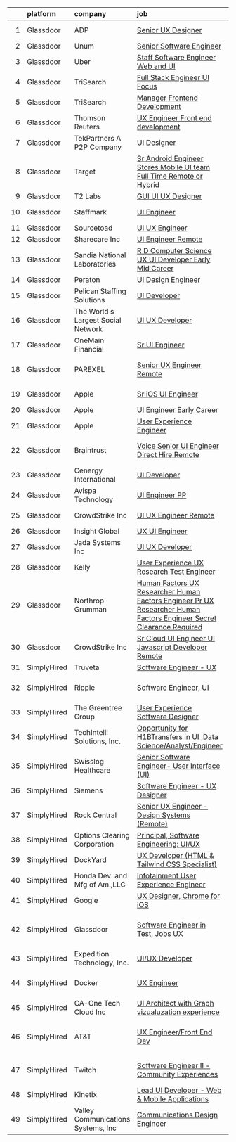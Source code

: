 

|    | platform    | company                            | job                                                                                                                                                                                                                                                                                                                                                                                                                                                                                                                                                                                                                                                                                                                                                                                                                                                                                                                                                                                                                                                                                                                                                                                                                                                                                                                                                                                                                                                                                                                                                                                                 | update_time   | location                       |
|---:|:------------|:-----------------------------------|:----------------------------------------------------------------------------------------------------------------------------------------------------------------------------------------------------------------------------------------------------------------------------------------------------------------------------------------------------------------------------------------------------------------------------------------------------------------------------------------------------------------------------------------------------------------------------------------------------------------------------------------------------------------------------------------------------------------------------------------------------------------------------------------------------------------------------------------------------------------------------------------------------------------------------------------------------------------------------------------------------------------------------------------------------------------------------------------------------------------------------------------------------------------------------------------------------------------------------------------------------------------------------------------------------------------------------------------------------------------------------------------------------------------------------------------------------------------------------------------------------------------------------------------------------------------------------------------------------|:--------------|:-------------------------------|
|  1 | Glassdoor   | ADP                                | [Senior UX Designer](https://www.glassdoor.com/partner/jobListing.htm?pos=123&ao=1110586&s=58&guid=000001815bd733189ae286ef6d683cbc&src=GD_JOB_AD&t=SR&vt=w&cs=1_cb6a6323&cb=1655103239333&jobListingId=1007917743783&cpc=E773D000C9BC26FA&jrtk=3-0-1g5dtecqbr05k801-1g5dtecqmhaq4800-2f3c4f70934b8f78--6NYlbfkN0AR2uNjmkBsLhUbDGGe1Qsc_-HvGcpoGDKt9Hy0U0DCLSdHC2U1oG7ut_PGe1Csn44lUy-ROPYXBMZAzdIeCj-zWC_f1d9hH8N3G3gg45SvCVN_SQvVqqrorsksBKVDd8txgNLY9DSFCt__NvWMejzdpLlNqmoYJRck2JUMoAeMM7OsfjDC95r_qPVQumSqwwQYMwAcfr15F3FKYo4qHilJ1YXraW_BXVTuQeobyJeLfPi2w83KEuXWtt1cXGdWL4g_M36EhslCp-Yj0VbxWT43OWfsWXZERvzljQawJD22EzUVmMqXapCw-8MBKme7XlUT_X964xyRZejkeCPAYTOx-9SIMbEDpwSTPKqn9uwV5expQv1HjMUi5dOGUVCZMj2d7JFhko6WS1E3MwQ0vxlsgJ6FTUabEfxE0VTKhrUb-sqkCdtdXrBglrXPc5tK_3_NWJrowODWx3TQtWxa4i5ZbisBJrNkjZRupqtSCZcnhWv5jq2kG0F1S1e_j31U3qHytKGIX-RUjRXT-VXsrIU5ROhZz-WLVhsS4rOqJLK2hRBbDaHo8gVII-DLQ7kfWjhJLkd9Xe9amRWg8erORLZuuTSoHDauT7WWGz6vjES0bSbLTfYx9acFYf_4WLNwKIgfslftSEImXTyuD5VQDli0Hf3c6zQJowS_eW__IicGvCkTHPRaKQp3E_YxlgE13hH_dy4CU5iIewDy-UNjKmhYmTHmtwsLzm0t2jrRT5tc3YSSrXW0Y5hNorECsBCnwMnvokf8l43m95pxGHU5-dplfns5PeYaw13LkQyh31X_jOgKKnHFLqcps3sl1pmME46P3_L-YtWTxXz2EncFa6DYzI4Mhye8vKxpcSJ6Qf2RbDO6cWdTLt-9QjAHGTu3te-6zMANZyjRloW6kUI8bZr57Ek7wo8mPoSzCuH-83dVa-kYTnrFoj3lGxoh5JmmwxpfW70gMz2-VtlPXp08JEepPyHr1m7Te4D9rCPJlXbtPiyEzGG4zIHwZjQgmUyIXpZbSKg1BACNHd2wV5wA1W5eTQ7iTwG623I5JStAH2UjbU0EKwJE3Xsu-eoe034Ruz_Jpz2QCiQk0PlmVJVcGScX)                                                                                                                            | 8d            | Parsippany, NJ                 |
|  2 | Glassdoor   | Unum                               | [Senior Software Engineer](https://www.glassdoor.com/partner/jobListing.htm?pos=106&ao=1110586&s=58&guid=000001815bd733189ae286ef6d683cbc&src=GD_JOB_AD&t=SR&vt=w&cs=1_3dce7588&cb=1655103239329&jobListingId=1007928183208&cpc=7C0AF3FAC6523A09&jrtk=3-0-1g5dtecqbr05k801-1g5dtecqmhaq4800-88a44fb05731bd16--6NYlbfkN0AV9isdB2iNFq7MNITge-w_AXqD4hA-KRfbVtwUipZE1ZWY5PljmcgHbqeUxv3vkM8uAzX2HuuKsqWBNb0LoSCDyt1Ez7zv-uut9UQfOS5oQLYpNAfKuC4uowuSj-0laJXs54bzpCQ8X8xsgipNwOBn2uV7JdVNkhEIX--aKAcAAJhaht20ZDpoWprbaj4QSRct-0720OnF26ep8XYhYL13I6o8RCOL_6aC16jdq7bQVqoF3TlLKAFblPOd4Ow17l-NxcHLxvThEf33okBQ_TpZXP_Aa-F05Q6MZMaQF8HR8TYv2pcnUmNUto8tyU2-yyz2gx4sx3-WdMfAcd6BvVBlDCTf1zEhU_RMZIoNNYffqie0RnS_85Uj91ifp-DuhrLUew-xg9REqC_J-8Gd2jLo9NBN8mI69jVP3Q-WAmrfOBLd8tN9_nzfEVLB1cm7hsqAYtQRAga71PlS-Sd5jeD16an2Bd2i2DYiZi_tyyUMhiJX1gfWS3entJ-vNM7W2bNfabF_cJzC3RjWBvR2_JTT5eS8GWSHklyoo9eNhsJW5L0diWknA9tAHZi6DAEZYOOdrjx6TjgwYA%3D%3D)                                                                                                                                                                                                                                                                                                                                                                                                                                                                                                                                                                                                                                                          | 3d            | United States                  |
|  3 | Glassdoor   | Uber                               | [Staff Software Engineer   Web and UI](https://www.glassdoor.com/partner/jobListing.htm?pos=125&ao=1110586&s=58&guid=000001815bd733189ae286ef6d683cbc&src=GD_JOB_AD&t=SR&vt=w&cs=1_721c1f4f&cb=1655103239333&jobListingId=1007930463578&cpc=1CBFC3E34E2A31FF&jrtk=3-0-1g5dtecqbr05k801-1g5dtecqmhaq4800-22c8aad2b887db20--6NYlbfkN0AVIi8UxprrPGU7QPohOxOOpynq0pcPnEidcD-eE3H2Sjj4_Pku15tMmP7NP-uADjoeetfiRotnvgEagstrt9Pj7W0GigLe6D5X5lSOybdLjFb2SlBX-7ssfszhDUFfeSp35rZUHqTKKaMniwIBNYUOzvev1ayGxI7Y6wgunvutov0iOg7L5TxvCi2vrF92h87vaPZ3kOUDHbfBlxYJN0o53SlI_Xmm5T8kfFG2KBPZqT68itxkktLh7VThbZ1iYQiOgLveWWIKR5puIlO8bNM4Pn3rqI4V5ikEnnV0AP-ctgTFKyOq8X5UmlVK6qOAUas_SDe4tM080B8v1YeR0OTj0b6f3oQ5YguyVyY8AwIlF5lZggPFQrd1RzZ8wjwGRdzn1sZ__9BjS8D4PWjDyUeyPRvA1AKNZtiZgcaqZV6pW7c39tMAK2p2LbDqcykTqAq2k-QkTEfL8NH47bqviOOVWSglCYeI6dxAV1y9j_HpFMponfgg_TueowY_vYmknTDyoSlj9XblOSf-s-mS4oEMI5HwU7SYVjr1_gAxZ9BWjLa-hzMj9cP8PkpLsuTNZtVCQ6j-1DAAyjBNLa1Hb6OBLE0XNnZJ0d4WaGXU72wMNr6hVn9mgkzBUbgA-NLgMRrTm03fHtk4uW46vQPNvLCvv0PXA-0kxw1rM7OUR_CkhZbTIdcB7DAzGJVVVDUKvrAbrUPnEY9YC8sEBHwnJU2QHTqAMkUhn_dTI9N1QSWsva1bLB7oktRm2_r8fX-NrMq-6zFa_3RjKZw7fJHfDZV93EHpX4-yhI9o-WYhZ7yzSKRoM_3jyRnlwc9GTaIa4Wx0M9M4dt23bCbAa9zoi9CmLFBrwX82AmPRrVXe-iPOUxsZu5JPd_43NAFo9wCcrOmytfD1aISwzV7PDoiPonvBNxOPdK5dP88ZXYBNB9o2A9aTEaa9WzEYEMAOXYw4zGM8z3-G2Ki35D7VGMXxccXcN9K95wyvxo7btQl_GICIi-UFdekLBEWB)                                                                                                                                                                                                          | 3d            | Seattle, WA                    |
|  4 | Glassdoor   | TriSearch                          | [Full Stack Engineer UI Focus](https://www.glassdoor.com/partner/jobListing.htm?pos=128&ao=1110586&s=58&guid=000001815bd733189ae286ef6d683cbc&src=GD_JOB_AD&t=SR&vt=w&ea=1&cs=1_759c435c&cb=1655103239334&jobListingId=1007920946132&cpc=9DC6E4D8324653EE&jrtk=3-0-1g5dtecqbr05k801-1g5dtecqmhaq4800-08ab6f65b9edd5e1--6NYlbfkN0DJ41dufiW9-_d3VmOZHcpuez4e0Bu4X9T9KlT8_BkKDTCpIQbqk84Vut8YIlTyJcO8Cmwm7bSDlcUohn_HUGxm78kTuw6Mgcf4GibuEiEbg-v6XGgkcZU3dsQm0N1Tn5_MZ-Zgg35P18-ZIOoDr16b1NweHI1J4e-qzJckstFdHns32_8iyphje82oNka7-M5JMdpoH-YPJ_HP3VENdcexCe-B-jm47bT4tZNjiyCaY6bgUIHOobUO3pMFSp_djbo6H_Vh2SUFqXcMgoZeUYU3CTuRXqjRgeJxiKVYYi1fFDuSAhnV6dZIJJ9TX7dpocQx8TgaLrN7CWnfv-KILUXDfySgrz4OA4H9Yo9lxQnVcBPlfQ01WwAGCIR1fOLVkQKW3SDE3zWL9fzIMjoX47oy5tm_HBiSIVH27JGUnAw4GZ2L455nhTY8H2Pz4IqQ5lUI5d4bWo0afPRqth5dZ5yVpLgn_fUBVSBxD6EhZdeKA2XG4xb7_RG49uHAFI0XOMXPzTSsbdVVS9sSYJdQj49H)                                                                                                                                                                                                                                                                                                                                                                                                                                                                                                                                                                                                                                                                                                             | 6d            | Denver, CO                     |
|  5 | Glassdoor   | TriSearch                          | [Manager  Frontend Development](https://www.glassdoor.com/partner/jobListing.htm?pos=126&ao=1110586&s=58&guid=000001815bd733189ae286ef6d683cbc&src=GD_JOB_AD&t=SR&vt=w&ea=1&cs=1_5238601d&cb=1655103239334&jobListingId=1007930108437&cpc=07D58528F3898F33&jrtk=3-0-1g5dtecqbr05k801-1g5dtecqmhaq4800-1fb43ddbd16200c7--6NYlbfkN0DJ41dufiW9-_d3VmOZHcpuez4e0Bu4X9T9KlT8_BkKDTCpIQbqk84Vut8YIlTyJcOdefnYfitVKRobzW5NG88V_4cwDMjyk2_WcuU5IBOqVoe13843CMmnekmYzuLZBMtO3Jw3C_1GVihO27h9iyhMm_rpHkx1_xgmOrZ3roYQynvHyf5SIxi4sYdE7adpc5CvYEEfGM4Bxld5_L5e-Bamp3lSfWgccP8UM7qwZFzh4MPIwW7t_8YJL6JV7SbFq1J0vx7lrQWde_JjsTKIRiLE1bJezzDDDs3gQpWFy2frGLF6UvouYE1FgTLcnBKAHVm6AcZNM7LI2JLsGUFMV8NiEB8X8O--g40kUXewQBl3hZyDSrGSFDR-hb0Yp9oW5zPgkzLlFbXobnbaBVTzYRgzd5SQHIp_5XF4wfny67CIaCHZXb4VjdcooCF6ePrDOfIhJExldGysY4gO5CfpvC5peicH4SHVG3NE990V4KmmzbAwG4nQ3v3ZYHtukPSmp863qcKcRMiY3-4E5DT9Pl-z)                                                                                                                                                                                                                                                                                                                                                                                                                                                                                                                                                                                                                                                                                                            | 3d            | Boston, MA                     |
|  6 | Glassdoor   | Thomson Reuters                    | [UX Engineer  Front end development](https://www.glassdoor.com/partner/jobListing.htm?pos=104&ao=1110586&s=58&guid=000001815bd733189ae286ef6d683cbc&src=GD_JOB_AD&t=SR&vt=w&cs=1_68c89819&cb=1655103239329&jobListingId=1007932442328&cpc=14D5209370AEC984&jrtk=3-0-1g5dtecqbr05k801-1g5dtecqmhaq4800-96e835cbdf2f0097--6NYlbfkN0CjNG0qDFC9vBxfUJnRpXh8fasJ_-3AjV6caG0C4DoAxAHUoOIq08mxEzFn-hfPuay63-ytmH9YcLaxO7hnF_9gBrzbZi_AvyNllB8DvzEPoVd7FYgDaVIlE2SLwxKTH2P7q7G4dkoQLY3HrwcJ_pTpRsLDP-bkMt4Ych7O0fsGUOrcSIh-asPBs1QYOqcXWImut3wztN7DQ_oHTm8bpce4hub42hD2PXBXRRSSdUojG-Bbv95A7h3-gjvq5AxWbIJydl57LR-Gvt8zuLz4JyN-D82Au9ujvEQvefp1n2UJwyrIEh_r8HUszBHY5-eDw54x93hijg87jK__TRXSpGd_AAqja0Iw45b6kWDO28JVGqXtgl_i_9XU4-gzjaMsdE9Wxh6wuhO9UecDgZl86p0k092L9KW73TCMTbiydMvCSSj2KhdI2Vwe9EH3hovAswFn-A8EiLRbUODEgmHXT_mbty9t8dQfIY3EnNqSJ_wo4QCjSv-IO1YUtiNsxpIp17Y8VBnD1aaec2-TjLVHnwO6g0BCy8Wrytys4kSqZEm5uL0FOQcaKv3X8FaUHtlTs4tD1suURuFZLwtyswS9cNS9YL1hmzUayqkw00DfKwdRg6MWcK70oiDsrOstmNi_P_ixijrKrTQ-E3nvtN_SMpbSXAF5fryqTH9fZ-i3cMyEFDKCmf2cyoIH0Myx4eToNRsPMpcw5N5BMA-V2XgDMs-l74z58XE0PiLHiHoBvPaR6Tghel7kYNbLJogBYL0oEdqeUIOGsBVnClzaKoi3NFLd6iMLyshjkQWzY28ZRqgT2TvDKr0Jzw14Ta9PWWcsVzDtvuJtO7LxBvDKC0-9V2giBXGo9vnrzCjJ64K_lnf12PIsTEgKLxPdYHW-QumIjyDem2ro1ei1h4mUMmxcYtYyGZpjNmSW0cuvI4cbfiasOeiIxxgY-feeOP5u7ojk91ioS_HBGazzORXa2Ft6NDnRrdw8h2rV8A00rH14h-CN7pqM7xUgwluNHaaW2XlGw_pkl2p4ngpv164dpNOv6qm0K8uxoo0NHIO3tNDrgHcETVzOCrLVnagQIk_o3wDicy9BMJI-sb3kEGvHvjKwyV_AXZZqEnQof7OdVn0aYpLEAw%3D%3D)                                                                                | 2d            | Eagan, MN                      |
|  7 | Glassdoor   | TekPartners  A P2P Company         | [UI Designer](https://www.glassdoor.com/partner/jobListing.htm?pos=119&ao=1110586&s=58&guid=000001815bd733189ae286ef6d683cbc&src=GD_JOB_AD&t=SR&vt=w&cs=1_329a8400&cb=1655103239333&jobListingId=1007917387350&cpc=A0637F14311B9419&jrtk=3-0-1g5dtecqbr05k801-1g5dtecqmhaq4800-2b9cf852e130f52c--6NYlbfkN0CHpOIvs3qZo8sagDiUAvu-_P6y0GixwKP-GGMf9GPFgZwW1N9K8rceHdSLs2uRMTS4tThcBVoRsdxY1sTxlr53BbLjVqDr5W2Pv9vSV3JAJB2L8ledoyZSCy5YDX4V103_yhR70tdRqXv3cTf2WYfkGXQVZQuceWJ2oSfEcHDdfZVewmjiUUPDuA5dXDzsEGFwkWN1GP1xehu3vZt2L7OcA1aLsPjTrmZJAmyv7VGH0QIXual4rcWEnfs-DDqy2V3_j8y-REn3Lw9GqBlAsF6MOK59Js9vdDlex82tyRATJDZsVwAaDyLChsAaoD_PqURsxiSQdfNFho8YHzQckm3DiRTmIh0Qbf9nBpbIsQ8rT04jV6Il_lAZy0i8Vtsdb6qNUorizclvmXkYzwSlvVF8Jgm8JU5v2Oz9JUO3brh2Q9cmDWiVd2wcy2ydf6_K5w3BIPuwWsXk1BkaixzHo25AmXlNs4ytzA2hfPp-C3DA6kVsk_kmUlqZV-izx99IwIk3s6muTZuQtq-ona7vdyjrt3njsZOqQoMzf-ltB1pOzj21wpwMvm9ILnVF3IOBuI_tP7_pV2mO_PA1DNYeeqEPBTjbBMkq1qHh8rzdkcHGydyJKOFfVZ4tXvsuL8BFaiauv8fEnvKwRK0hDYt-1j3e4HeXh1YAhrLt21S91YE-YFV--X5oR1UxC93auMj4NvIRNPv0UJIc-KdUMliSA-cVP2k_54Ttr5qs-_Fr2b3z3wrhpYW6LsjC1kyuauRwqcVO4YOcXDi-WW9LUoxaMYQtWpiPtjyvrBopZrd-oiyWeT8XM-eHJ1V6Ppx8ymoTrvyx6fJc9TXd2TXSzX6_jOeU9X1Drs1A-BsHxT1_8R51rT5JyDWTuq46)                                                                                                                                                                                                                                                                                                                                                                   | 9d            | Medley, FL                     |
|  8 | Glassdoor   | Target                             | [Sr  Android Engineer   Stores Mobile UI team  Full Time Remote or Hybrid ](https://www.glassdoor.com/partner/jobListing.htm?pos=120&ao=1110586&s=58&guid=000001815bd733189ae286ef6d683cbc&src=GD_JOB_AD&t=SR&vt=w&cs=1_8d1cad53&cb=1655103239333&jobListingId=1007934657457&cpc=FF950A86FEA5DF54&jrtk=3-0-1g5dtecqbr05k801-1g5dtecqmhaq4800-57dc345cd128c11f--6NYlbfkN0AgONBeCfCTVljpwzR96jFX3mtyFC--n153CYnqiKkqIX_9jcboxCHu9xR05732QjlEUOMr0kbgFMDPRE8Q8EuYE2vCLDE1XG5fFZl7u7gOQg0yDuJsDDGwe8TtwCdxOkudVO-izagQuLF-THoH8Crr1XXCswbN3rjn6qvNGtj6I_NrG5fFUMNsATbYCi13njnWyyQG0QoxsXO-Qjn1hfCLudQz-wASVneiHAczzhdpXZ8qO5Q5FSeu7C16FeVUXlxlCvl8v82mzKXEUOKYVpYmxZZjMtGdbaH0lsnwZuMcO7y2Q-hWncc6QH2OxIiNuNRvWejMUIpKBDgOrRlOTlnsIGaaA2FIwSPI1djW4i1zWM6YM9jNnbNV26e8NFx2a_Wv696bPwAVwrh9d6ZxKk8bDa8Ix7bb-x_enzwdb1uwTz88k5EqPzzmgniHgmc7TWw%3D)                                                                                                                                                                                                                                                                                                                                                                                                                                                                                                                                                                                                                                                                                                                                                       | 24h           | Brooklyn Park, MN              |
|  9 | Glassdoor   | T2 Labs                            | [GUI UI UX Designer](https://www.glassdoor.com/partner/jobListing.htm?pos=113&ao=1110586&s=58&guid=000001815bd733189ae286ef6d683cbc&src=GD_JOB_AD&t=SR&vt=w&ea=1&cs=1_c64f2e04&cb=1655103239332&jobListingId=1007927015310&cpc=44CD5376B8534B8F&jrtk=3-0-1g5dtecqbr05k801-1g5dtecqmhaq4800-88fdad46afa941a8--6NYlbfkN0D2W1O6DpjgqM5t-Ytd4rWfN7zm7KgZNT6v4xi380-TNoafG_tUEkKvJdXorb6VoYSE6sjVX1kUCkmsNuH6WCf5kO5Gs5uD9UVjt-nV7YkXjbodDSuQRyGQsosBRGhih3WcdfQltN15nJROO-E6KuzdoSIxQvmOdLaL6hSdVz9Aa1WRUbnTPubpWb-OPiRXltxhlRnphUNgLKBuz7TZp_3TCmTdpmJm9iyMwrArO3BzjD8E8F1O3yL3nEsy7LQ9sEjkvUsjhnBgu7P8Z1huv3OdLWvjrt3N7FENcVhi_UDIMvstE3Z7sv-sPWB-rw9OFxMlDnZ28VfHUjw0cRnj-CoyIYTJg-jcJbc0Iqm7W7fbAKIS-1UGjTIr9BLshuC37C-Ob-3XKkgjAzC9NZ2GsRHSfVJ3_sXc9kEl69XEW6WGN7g3_yvhfVqYI8uHnqDI4eZoONz8wZqngQ_VlVF_stUt)                                                                                                                                                                                                                                                                                                                                                                                                                                                                                                                                                                                                                                                                                                                                                                                       | 4d            | Remote                         |
| 10 | Glassdoor   | Staffmark                          | [UI Engineer](https://www.glassdoor.com/partner/jobListing.htm?pos=130&ao=1110586&s=58&guid=000001815bd733189ae286ef6d683cbc&src=GD_JOB_AD&t=SR&vt=w&ea=1&cs=1_7f7e7c91&cb=1655103239334&jobListingId=1007935036471&cpc=1160948BCBA38B5B&jrtk=3-0-1g5dtecqbr05k801-1g5dtecqmhaq4800-c425c78d8af44647--6NYlbfkN0CQRQ3eiV4YWjrRS1ho7HVQ9JO8v6Fb3eU0yDOJbdOiEsQgKlUGbMPEUjQsOzzrunzLFbJTv1IoDgVyNk7-FGxGRxPDPNj3-tO128oV1_CGAAxtybttdexHpCAYedqNouO6bCzUpCI5vA47qdG4qqD8AR8zUww5h1MCIRTik52HK7-PpXJhiS2ljpoB2ZxXthY97H_b-bfDbTymOjS1cJwzb7l2hcfqXPOXuC0W2nvr4-kH9ZgUEi6cHltDB4ErAdYDiigGD5_zUa05F8UFEpsn0K8ANIgbpf3Tc_T9FRz3S7KXYHDFr2pJe6z4AnXIRZbf0ZGB5gl2WHNDzE31pnDITx068cQyxftRXgEwACVWhXfJx4xyHYyu7uk_t4IqybinmL0gLF1N4whDLOyNvExlWzI0IMN3SDi_AL6QdrrFxH310F8xNleh6v-m_NTvSDg8ZKWMYywkYkBlGuhZrt3eJUuL27FyHgbNfKwluKnGNgBueqdI9FtNtJTRHl0b4U8joQ8-QXxd7d3exSVmkkEaiQ5NosAQU75iTN7PN32qVQ6CKXHW0oc7W__6sJc27sU%3D)                                                                                                                                                                                                                                                                                                                                                                                                                                                                                                                                                                                                                                                                                | 24h           | Mountain View, CA              |
| 11 | Glassdoor   | Sourcetoad                         | [UI UX Engineer](https://www.glassdoor.com/partner/jobListing.htm?pos=110&ao=1110586&s=58&guid=000001815bd733189ae286ef6d683cbc&src=GD_JOB_AD&t=SR&vt=w&ea=1&cs=1_17a3b8ff&cb=1655103239330&jobListingId=1007931490458&cpc=1CBFC3E34E2A31FF&jrtk=3-0-1g5dtecqbr05k801-1g5dtecqmhaq4800-1382e9cc6c66fe97--6NYlbfkN0CjhlpcIGk8MRrqVEZC62LDhbw9yf8nYsDbPLbnAzWIoGUkWb2Iql-h8BKoz0X82CVgFTD_oTOhf_hktZkSrBFSS9dmdXlGvZCptK6w5iGXUmIVFHw5CjkwkWapYgtStBSJb4eDUJjovcgr3oDj57vfnhPSGgKSfacETeNMstfn1FvImLZoVKQz6FBFaf7Y0I-qHnADruxMow5LaBAwq904lF_k8Tb3NdzFF_EE1g8AobzLS-wCzeAW_3G1CEe8g1RiE5Ossu_1nQg5rgxW3fNi7FQNi89eDPUv2ywWU5dD-5hibt_N7J6Y1MEF8vQDCytROSvyio9yXDmFfhz8nMEWU93ADfoFgfCPCuQlZKqf8I8zndfG_f0Z6RvrOFkzqq1984FLEPRkMiPKTrxdJP7WfK2mjM7SNah_K4_wVr7yDjHcU45QM3snf77isSteNpraoy3VcmHSqAMlm6cMBnIPUIU294293Ag644EDnv-yQGVqEfx43DNNW1ShEJSR4o-SaTAhq2smzw%3D%3D)                                                                                                                                                                                                                                                                                                                                                                                                                                                                                                                                                                                                                                                                                                                               | 2d            | Tampa, FL                      |
| 12 | Glassdoor   | Sharecare Inc                      | [UI Engineer   Remote](https://www.glassdoor.com/partner/jobListing.htm?pos=109&ao=1110586&s=58&guid=000001815bd733189ae286ef6d683cbc&src=GD_JOB_AD&t=SR&vt=w&ea=1&cs=1_021ee5eb&cb=1655103239330&jobListingId=1007918930576&cpc=C891152315FA1AD8&jrtk=3-0-1g5dtecqbr05k801-1g5dtecqmhaq4800-c98b157ce42aa0a8--6NYlbfkN0CD1hBfWsBw5DM-YDGAaMep4uvZgqlruHo5sjceRFS_Kd4jXnpZREDJtd83C4OGlwS-CuIDJJLb-mhYX6y7QEEKeZAtWeGq0lJfAW6oqSwracDrRNQwh5eQpYZfIxm_SB3kvRAln0R9q1qb2WwH1GP3PDMNI3EHt7xAjMr1Secl8tuw6J6jvSC4W6OLLSX9-RqjKYRZFQsvdwsSdmQ6NJjQmelshq6A3c2bq5sYFwqOlviDVbnMZn3XhisIXKPZvhENu3QBYTJH54SXvFBCXQsMhzSXHLae7tnHi2Xh8tVghOBZVGyAVazHa8NaQ2aC3AOa_7ffE2tlOLB5Ou5FxEtYzS8d1uJQpCvPBpgRQQH_DLUuO7Al2uIyPgGuCi0YBsea9iBmKTvF8YYPGXDRDmBSnyl6sfhNaINtW7NI2q-o84QA4kV-7Is9BUTWL595dtNqT_RjjgDFXxxzQt8tnpKoDtKPB4FroR06l-v9sVBGNjea_rPsCTGcTRUZkOsjG_A-hJ9jdtRqWlatCe-ZvlLr9d-HSgOcQEzWMKq3oRixgHKYb6r7A0pkJi4QqqhuMPhUrwQa9Pm8TxGPKULVgCy6c32zQHjKm8NmcgwJhOmw-2osbJyLHq96-tSGyKqJ1NeT7kFTj5ciVQ%3D%3D)                                                                                                                                                                                                                                                                                                                                                                                                                                                                                                                                                                                         | 7d            | Atlanta, GA                    |
| 13 | Glassdoor   | Sandia National Laboratories       | [R D Computer Science   UX UI Developer  Early Mid Career ](https://www.glassdoor.com/partner/jobListing.htm?pos=101&ao=1110586&s=58&guid=000001815bd733189ae286ef6d683cbc&src=GD_JOB_AD&t=SR&vt=w&cs=1_6b1fda59&cb=1655103239328&jobListingId=1007911268524&cpc=9E2D42C2BE7EF0C8&jrtk=3-0-1g5dtecqbr05k801-1g5dtecqmhaq4800-2536bb670d953c78--6NYlbfkN0BdI5vrJcl4iNCACeycF7SOUtI3c7RKoL2EvjheEbCbdUv081JA-dhNqjZ4jdBftl73t2dDyuec84FMjeUD6P8G98esIl-3b9vBf2e_230qYVTRFV5E97TCHyBG9a4SQd0tVGz8yJDy2YWjK0Nj0ZQ7Bb_E-nfYCqpra0nuiANOx-UyNzOBab2nE3mRBi9Ojga0QJ0GQYUfWdyv6PbB9mlcewIac3-RyVwsKJXfGDDtPrAFLWN6Z-GLBoAPyz0t_lLpDb6bydpElqUsn2jdtBMZiFOLluEXJukpMEA7oVHRtLxOH2RTA_CDo-uiRfL8pFaRFurdON4y3XaP7VohBJ53sbYJYYwWauc6s9k837Um_e0PADGENFNsCJAv4-RgD0i84L7SLDkP3CM3psRZ-NIGQzLCqyay4iXTyzuCAsFPdK3Z7qGG4rwhuYCSLWUkc9zXfugPyRMpVASYguoVKwQkDVgWnQRvjgtv7i0LdMkVTuk8VWvN8yPcj3UGINnHkwzGCCsumfo20wN_iMD6Js-Z_G-rwLO-WyIsBMr478IKBkIF3FGNY0fjCqsYM-mAGU5buCa2ED-jibQHiokM-8KFLzBQcvT2O-pjBe87BmibfTOBfa6iRy_BeY1OmE2pcIG0WVcZHf8_IFPc5-lzA_oy-V4VapLDBxbSDf7MSj99TE83p-Fuefnh)                                                                                                                                                                                                                                                                                                                                                                                                                                                                                                                     | 11d           | Albuquerque, NM                |
| 14 | Glassdoor   | Peraton                            | [UI Design Engineer](https://www.glassdoor.com/partner/jobListing.htm?pos=115&ao=1110586&s=58&guid=000001815bd733189ae286ef6d683cbc&src=GD_JOB_AD&t=SR&vt=w&cs=1_6c330e0f&cb=1655103239331&jobListingId=1007908040616&cpc=48B9F4758953335C&jrtk=3-0-1g5dtecqbr05k801-1g5dtecqmhaq4800-58ef5cf6f669573b--6NYlbfkN0Cx7R8OmodZU4Ze4hnUhR0Myw3_voyDLMHXumN7ynSuTrXceT3foN28OOGtcbbQ_74VxahBkURUwvgY0T_lQpTHmbZdizHVjKpUxQ5PlxHa4G5W4py6IGwGXdeUIhYylfc0l_WqmsBf0ytiEd9rWpIkcqibTjicyOKG0by4Qwrgu4Jmg_wWVCD2nAThzrpMLi_yetLA1Hl5BiVKSvYki_E2r8fc_hoArgc_c8G0WHnB3-J5bJ3l5O8iEqaxW5RTXEslacR2m5fkB-oudbk_dg2ivAfToaLcEYb8pBotSD50sUxB9kcuOaAGSnbUUq8-nX6nTBggw3f16SkhitRBN4HZA00Zf6n_WYXl6aPZnHV1GxiMV3wD3YBXXesSHdQRkwHh0B7lQTgTVbyNhzTA3pZUgkjgaxvi1-J_3U7305kXWscBbMJZkYIKKmahQkurcr2W9EKNaHXRr4lp_w6SOEzZeAYI1vHngamrMba9KrPfkZOKJw2gwVbDj52WNkxaI9-VRAeV0GsULvCvhEUZZX4m77LNZfvySVaF_5cXbBPlcAALFxLTWyo0GK8uIdBhxH2U2j4ZPLoJ8o7xK4N4ktgOj7noy8J25RIZ7O0sfSiShzk5DuQlEbGypFZ3f2pmK5T5t3LmJaYALHogVp71qBBXHzFYg3ZHyssyJp8LBX3Kyd9-WTRuhl1o38tZE9t8JyW0-QxuVjAosfZEdu0pbGILhjE_sypFeaYd5hvXLibmbEbhvrYagAUO5VYZ8wUu7I5uULBzoWCdp8MU3_W6VnldBzCzQVwvBTYMmfpGkjBI5b1PqnqWTRDnnI3CsGR800GgFMFsmeP0KaULF7l-b7SSmg5vT4B4R2qOnh2w863dPtqS7tLMU0yHucIHsIceldlB0Z4msB53tdDYwKCQRlhVFXo0pfJy_jqhQYVakwHO7Xrue3TmtrcjQeRXRhRIvfDl1Pw-g6_5x-snCthgMswiiGMsa7MUILD1F6ZH6jRRNBKqU7DCqN1YNBZTqEgfxzAXQav72onRF_Sovc3G6k9A-K9y4ja2QI_U7f567BfKsC604bTgKK9O5XWIE_oUxRWyEXeqwuyPT0lrbNhy25ZF)                                                                                                                            | 12d           | Chantilly, VA                  |
| 15 | Glassdoor   | Pelican Staffing Solutions         | [UI Developer](https://www.glassdoor.com/partner/jobListing.htm?pos=117&ao=1110586&s=58&guid=000001815bd733189ae286ef6d683cbc&src=GD_JOB_AD&t=SR&vt=w&ea=1&cs=1_1653c331&cb=1655103239332&jobListingId=1007929657629&cpc=E521981D00147CE2&jrtk=3-0-1g5dtecqbr05k801-1g5dtecqmhaq4800-ff58629627286eb4--6NYlbfkN0D_lQPBjuOdDVOfK2jfxjEwsUDkHVjLMB8leImtkwndJFM1FRPbaarCabwiSCIlEHsXJFVE6RC3cBkbPlKTznPrm39qOcSDhmnTG_icZ6XNm8dMawk4n1AwU6jR6yqlpbWEkYGij484ph9AS9h0j22jcWZ17NlKd27AYFBGjafbUpCpXK777aSBaPRZZBc9x8qCbef8CUyfWvP7i20NsdqDTxu4IAqS5R7gW4bcTFDuuR6gl85b1htsl2uQHUtMxSDshV8p8bcj--_OKPQA2ndDH4JudY-rR35vm74fSrv75_OwgJ7OIe6Vt0S5PPuPrJSpm6Zsdkkln3qdJFYU_yTZhlI2vVoSekbOaGD_7FfjdDwZcOollKdlkAK_gvotMH-rbLsC4OyPLb3Y69a1F9LxqRMuPITl0vUR3TQclUImwGdLcXeBUFDB0ELkUcWyEJm_Ad2ZJg8KfI4M6YAGlnY8EC29lVtF6g8KA5Zp_UT6BYAtr029ZGr0NbawOaAkdeVCwAGuYKwJLaeG0Z8eAogK-A4O3JgRhO4%3D)                                                                                                                                                                                                                                                                                                                                                                                                                                                                                                                                                                                                                                                                                                               | 3d            | Georgia                        |
| 16 | Glassdoor   | The World s Largest Social Network | [UI UX Developer](https://www.glassdoor.com/partner/jobListing.htm?pos=129&ao=1110586&s=58&guid=000001815bd733189ae286ef6d683cbc&src=GD_JOB_AD&t=SR&vt=w&ea=1&cs=1_8521c6ac&cb=1655103239334&jobListingId=1007930560408&cpc=7F6F94E2229B3AB5&jrtk=3-0-1g5dtecqbr05k801-1g5dtecqmhaq4800-19cca6f9269c6acc--6NYlbfkN0DSgjPPcnEdvoK3uuxfISLALE6pB1FR7YSHOr_tSg5_QGIhoz_2VqUepdcKLBLI_zTro0VExH3Vbce7WGtOe3wjFcJ1rG605uRkWCEqd1VAxHKupjRLkl0K-6qGuJvzXm-I1knwoyQSEX1JRmckZ4RpWuNWCGI8l8Y56g__4l2XX991JyQZANlPZhRlFjeEd6TYtgGyUxHEq9Hft_d8csyE1mA0-G2wwHdTPUgcfh2tQADpafUMf5fLb_dsY4zLypn9UM54n7eiUkGPJg4z9TnXrHOpZlZaABtmWgrMR0NaFQzhUrixctMBYtrZiF9rfFnbv2qDICha0bt3sUUWziGRXz0HkaUyholkokY-MbuxK68o8tf2msKscW7xKBNdc4J1ynDZ5QaCK1vy6g-wchKDDxaTHd8yCkJ_XdpTb7G-hriQTQ2YvCWndv9lav2sa_SWJZJr29cLdpKFVNxHa3SO4TVcxPx-ytAkqyZoESCVlh75GqV46CEFxBMlFFppLgU4AC4J51yYPwQCEcKch8Qv6jHSCgguLo30yP2sgGJe3AYwW4yZpWyIXm8JBUQpuMHvHRhTu42XCRXEOcuuEYae)                                                                                                                                                                                                                                                                                                                                                                                                                                                                                                                                                                                                                                                          | 3d            | San Francisco, CA              |
| 17 | Glassdoor   | OneMain Financial                  | [Sr  UI Engineer](https://www.glassdoor.com/partner/jobListing.htm?pos=112&ao=1110586&s=58&guid=000001815bd733189ae286ef6d683cbc&src=GD_JOB_AD&t=SR&vt=w&cs=1_dd0052e4&cb=1655103239330&jobListingId=1007934652722&cpc=853DEF62E69EE75B&jrtk=3-0-1g5dtecqbr05k801-1g5dtecqmhaq4800-239a4ad87606259f--6NYlbfkN0Bjlu5n-gv5HO0Uw8oUWkLCzq7-4ueCq4bqHo-b0jTNgEo79qTxKEF1eiLEZ0uE3qfneuo-fLvPZB6hvIWGY4RLKF5Dyh6N8IFM1lxEFd90gYvz3KB2v9qCJx1Fm1Z7RELazsR6uiyk3t5AOOOgmOkC6JfACVF-fEigMkT4RHWxgnftbSb3Gu1ijx8yYz5TjL-zFADp9Sc20sZ8qUW3R1ZbIgbcy-ckgUFyqd3Ph1PY3HUAYVKhqyQuF8T0vq3C0udUW-b1-olzMWvzvdd1pg4MLDpHvh86El9WsRtR2-JAiK43HK0VSeAVF9M3oEz37Q6zXIfvpZn9DOeY-T79EZ950dhnVAlQzHD5mhkJyQRgUfZc-SdFi2s_TaaIWVHoJYZWfG4pQ4LbPjRhbKN0wWC67fHvwbXDQRRABQfc74Eb3fk4nB7V7Fe8hkkTd85dYr4%3D)                                                                                                                                                                                                                                                                                                                                                                                                                                                                                                                                                                                                                                                                                                                                                                                                                 | 24h           | Dallas, TX                     |
| 18 | Glassdoor   | PAREXEL                            | [Senior UX Engineer   Remote](https://www.glassdoor.com/partner/jobListing.htm?pos=105&ao=1110586&s=58&guid=000001815bd733189ae286ef6d683cbc&src=GD_JOB_AD&t=SR&vt=w&cs=1_a7ce30a1&cb=1655103239329&jobListingId=1007934391833&cpc=292036AD7E8A5303&jrtk=3-0-1g5dtecqbr05k801-1g5dtecqmhaq4800-31a740a5daf59d63--6NYlbfkN0Awiy0szp24tPN-CLKKoEcPPgeke7kxOMr2z-MVaD2GkpP576WiTWgsdVyZZB-hBKms3WxWB6LxOaLYbK-RCp2KweMD42_eCFB4jbeTqEJ4fpHWF56aOo8v28HWqCgYbbRO4HdZF-sEWdSa6UDCAOAtLXCfkQ2lccsLeRXTrIik7DgzUBcdbJ0x7ITOkO_hHQGOixPckHxE6tiOTvBSFdgAGsgQ4qnwi8_sI6h9A3NmjyUUQ_rUO0Tu7hmnrlqTjhEDHElz8TEHKiYKS51ydGxj9olgJQXal96zyqnU6-Rky6Ri2r0mh7vKks3JFlDT4mg_pxwDyPZlTbwrrBDdxPim5jgpGdK5vHOpj8gWwjKcPSgqYf4Y1w9PkocAQ0-HAB2HADlt_ajdyD4QUgCFyUrmqR9JXi0JQ-tdpfFJeOUTzn_mvJ1oc5S5)                                                                                                                                                                                                                                                                                                                                                                                                                                                                                                                                                                                                                                                                                                                                                                                                                   | 24h           | Northway Indian Village, AK    |
| 19 | Glassdoor   | Apple                              | [Sr  iOS UI Engineer](https://www.glassdoor.com/partner/jobListing.htm?pos=124&ao=1110586&s=58&guid=000001815bd733189ae286ef6d683cbc&src=GD_JOB_AD&t=SR&vt=w&cs=1_e4a83bba&cb=1655103239333&jobListingId=1007917012049&cpc=C4A69CCDBB3B9599&jrtk=3-0-1g5dtecqbr05k801-1g5dtecqmhaq4800-741462bf6d743b13--6NYlbfkN0BvKrLyj5gPmtZO9T8euul8TCxuuKNOtzRJOomxnwSEodTz2Bc-sPZlC5mDe-NOaJjo2lqg1vkfFwLJ_NT36-s3sLog3_QvtoaGqvyW63Y-XIpOp9GWucEqxe9lEWONieDAsIgPY7TJv7XiasjlpepSTyoNFCUHxWFNdSg_CgElk0VPr9InpBVmS2ieybIOze958J0do4qlC3dnzRaM7GFhXabMhlYAeh3C7zMIEmhq835J_ug2tjG5DpHR1ciFpsgPR2pICKKCCLwVOseR0AkCbpoPZavNwy97tFj8YzaBpvjF5cWnEyNFiI8FKtKUyEElBc6uIS1r6HoqzhBofmxEFaggrCJgQJC-FUNeQPECDEp8v-M1ZjK9UfQFeU1I8sJHwRA__MeHM066pLNNkJD5yAN3yUPorW-or0M1p_m-J3xvGV8e2Rf2vuyl4wcRaaSashbQ975Tbg0iWGWrUHNces-JOKwB4SUr22veBP6ykklb0oUivM_Bmjp0EqRskRxmyu_zRzKKP60d6FG4WTCv0Gg1gt0qPgLESAxRT_gCgrhQqCbJgzyNc9CryMd2Cn5oDOksOnRk5EU8X8LRMdCoBLFCXMYiwq-OACih5ssqpYXU0my908QyQhX-wUuXZz2Sm-A_sbQ6fLrwvvCJqC_sNbLIvoZyQOLjU6KSVbpvPdl-kQ_xBoQtLH3gLFPbs1UwFbXm8OBIsweld3CyrGRWklAOh2mhGLoY-2-Z0k9IDvIcDSJXHFADFwOa5D8iQVaI1rJcCnVhjruaAfKuJgVmT-bcdalBF_EEH3z_gUYbP4VR2GlSn-18NxGxWJlb6TBqqMg9oXTSesCC5TSjxboT5O-AQaSq-p5aTyy-6FKl1YRhRnomqY-sObStNdN9coOktVTFcAXmAmEDk7J7bs2q9pRTyCGjU5RLS4GfpVQEd4BKUFSSsoJrT-1Fv3KiGQw%3D)                                                                                                                                                                                                                                                                             | 9d            | San Diego, CA                  |
| 20 | Glassdoor   | Apple                              | [UI Engineer  Early Career ](https://www.glassdoor.com/partner/jobListing.htm?pos=107&ao=1110586&s=58&guid=000001815bd733189ae286ef6d683cbc&src=GD_JOB_AD&t=SR&vt=w&cs=1_ddcaf91b&cb=1655103239329&jobListingId=1007920183732&cpc=AC285F3A3ECA6BB0&jrtk=3-0-1g5dtecqbr05k801-1g5dtecqmhaq4800-f05fad4a5c8a0a6b--6NYlbfkN0BvKrLyj5gPmtZO9T8euul8TCxuuKNOtzRJOomxnwSEodTz2Bc-sPZlADHp0xxmf8VEua5gx5degP5IAWOqCS2GOZGXDVL7LW2CpD1-C6eJ77pVFZbsmCAiDkWa_KsABkg_oeyg1QkserPgsrGgtWZOl8a0GPi-tfPYBEl-35SCtE2aLR_bWjXafCro8DrfHxY5FF4JwTTyO_K2nqQ23lju6lKnqbDxERRbDNxZ5yAaFnQzF5ppVV3D5KsBDW8c2nYy0h7cvFjz7HFXncyzGkxYe4UuyCyxInxM9va9aSqWTl2-7Nf3QRlXuH3_1jKQgSHPsvIDb-k0DFhc0jmG7L0--UmTPlRCgPuvY9DqqxjbLLM2QctM29gDCyRFJjD7MiYFUlx5gHpF7AHpPhJb7kugOYKLSOZILQCt3b40LGaUQDzP8flP6qjOztnD3wGggxkm4oMmQZ8LS2SabkbgySV7pJkwpWMHwqzbMkOS3WZwjC6o3TEqSxxOSwAyU8NdI7I1CNDBGYgaMfC0EIz2GRaNawobcAguRLElClRw-20xLnmlNqc5rc_RSMTVSV13RFWVlCuGgQs8CrhmFaOFGK_1sMo7Idl8T1d4u_zAIzbgYYL5Qehb3lPpltC4KUabYc7m_zSBRPtP6516CTqp6Z9-5oBAkC3uej3ojm0Tb4qSc69C_tcziOOXg8LQRPerCMSpJR3sOl0xwd0kdRfdKuD2qXYEsYRkF55rQivutUlYJVb3n7uQNNaxa2971sU5hJt8K91il5gIPgpwg1Btj5Dg367L_suo1stziH2MPNpzQ1L7vjYzhsvK2t3lllIBT2rFgifihIlPBCswtQGPgMI6GH073MrKo-6EqOHNfqbH7EWI8wnC-KogjkwRllR1600HRdeM9iLnSgtVfK7cMo5gYqTUhrOYm4GIcbLecZFORqtCPakJ0zG9elIJqJfbvJRNheM5mmebdw%3D%3D)                                                                                                                                                                                                                                                        | 6d            | Austin, TX                     |
| 21 | Glassdoor   | Apple                              | [User Experience Engineer](https://www.glassdoor.com/partner/jobListing.htm?pos=122&ao=1110586&s=58&guid=000001815bd733189ae286ef6d683cbc&src=GD_JOB_AD&t=SR&vt=w&cs=1_33ce8003&cb=1655103239333&jobListingId=1007917016137&cpc=AC285F3A3ECA6BB0&jrtk=3-0-1g5dtecqbr05k801-1g5dtecqmhaq4800-1b24af9a176f9136--6NYlbfkN0BvKrLyj5gPmtZO9T8euul8TCxuuKNOtzRJOomxnwSEodTz2Bc-sPZlO_uSwsktAegDR1oWscXc68tozpYYj813iKvfN_Ciu-Szz3LtCjVFhgNEKyK4LZeAI1SYJ7rbZU6bMZKmvFZQKGe_u7iqZumUfs6UXsjScjohPoCZqb870SaNld-zJwfY2fJzzIx3MYgAmhqrd1KiM0iEWraS9HZMW9XPrH0pl6_SqpGAxmmh_xNpR5DKD9qc5fdKqTPjOEC-Bk6eTK6SlMuuhW9Dc0kb6Jrhnfu5AG9I-Y5jNMzpahnSPLfCFxq8kmouJzg1Y6k3qI9GNq0a4R5R2iYat818oCLJ5WaLzId1-RP64jv5VRBBmjSn1spNoCfsQx_ZxFLP99icu1AvctsedEKrs9ZNouF6pInkyDJvOE85ufMajsutIg8aIhGgR1qpz-oMc5E2ZTLePVqCsISMER6GkCAm2xBUedLp86QWnUKQMs5pTHJoyJOaTZ_2UILIqApsaj-2bxYDZcq3yLs87WAsCmsNAEX3woNZ3hFpfI47qUYC5r0xUpfbvHoHbKxkT36y3dg5SG9XFRPOLYE9sshDL9_a63G5VGWa3Tmftowoe7GammlsU0xGEL8GR76TakmJp0gCTGdbkRrvDM-1Rrtv43313q6YFSy5eayFNVffZ5n7WhWH26RsYfdJp2RySjmE9SJkVoezNWX8U018b6wudnjc0X9wYqMwc2ozuu1kNfxOnbBrcZLUt0Wv9qgcR8eIVYQEr_HV-sdzpkkDMtq_aNAPTlTl0Gm3w_aMO_iZRFigHqioOCOyGFwvyfB7T26INIkALwnFxpZXKV-Lddbp-2sjPMIyv2UWhMUy8TPXTz9FBeX_bDkDZbIN9Fknf9Gcq6bgJxRv8MSgBeSYcnj8h7t7bNJ0pGp5CMVndItahvTDx2m9rIFxP9hsQFet6umm9i0kEkOZ7GKUZA%3D%3D)                                                                                                                                                                                                                                                          | 9d            | Cupertino, CA                  |
| 22 | Glassdoor   | Braintrust                         | [Voice   Senior UI Engineer   Direct Hire  Remote ](https://www.glassdoor.com/partner/jobListing.htm?pos=121&ao=1110586&s=58&guid=000001815bd733189ae286ef6d683cbc&src=GD_JOB_AD&t=SR&vt=w&ea=1&cs=1_c6145845&cb=1655103239333&jobListingId=1007930630780&cpc=FB7E4A1762AE5BEC&jrtk=3-0-1g5dtecqbr05k801-1g5dtecqmhaq4800-de5a796fb6e87424--6NYlbfkN0AL3dVr72y2kzw2kaN2Ho5i09lACUMjYeOySpm2U6Kfan0Q5GkZVGCHxlsApy2F534Wf1C7c2ak8AxdgA_6xw7nIIgyVpADOksDSVkSLe1LCcz-obG3-cX_Yu1GuQE5jYTDkEQu0MExhCXus-6JdRxsp8Q6TRF1ympNU0fmk87VCVcuj-ng1k1H8YoxDc--zaruZa_TY5ZbVdVZYfM4qvzQsfQI5zkwf9BK6n7dLJbsLjpaOwx0ddgiagzmeUJwqWqktu6xkMZUG2lm_wsnvU7hZyh2bToN3dJx3WV3mZJwV4N_18XbHw4Tietp6FNyEY6rcTJ_dQspO1ri1GjH6691_Mr63MSt8kjEyD05_WEYxDPTlMyf7AQYXrPO1N5-Z-ylWuWW_ECGdmvYd-sUhRku64_XW-GaH6vPhecqcTudSspdr5Jzm9pi2OkKUs5r5z3A2frOACqwxHTcUG4UBX_wjExAcUHFy22TlsW4xkikzL-ptCsmSpJkKngrIURN8KRcy7tqA4RL8jLaWBYND7NrWjvTE4rC-oFzitawsY1L3QFfhMqeqcHlRlehGAefLVxQE-jZDnScNKb4V1Z314KGHo2_xmMxIsMVhJx66QIYMX-bWGga_DCgQgMTdfV_oBsphDBNFJgJsSceupoF4c2glHDjudvU99172rjUNmZBHbTh69B0Sc65WrBr1qJT6KAI8j6m3FQvgJ_z7xz3CEiKjYmvcK-AMvUUi-Vtt6A45sMm3x6RmW4zGNm8uAkV2CQRb3wOicqJc9KrkuTO3TWyY8aqdKKka20%3D)                                                                                                                                                                                                                                                                                                                                                                                                          | 3d            | San Francisco, CA              |
| 23 | Glassdoor   | Cenergy International              | [UI Developer](https://www.glassdoor.com/partner/jobListing.htm?pos=116&ao=1110586&s=58&guid=000001815bd733189ae286ef6d683cbc&src=GD_JOB_AD&t=SR&vt=w&ea=1&cs=1_ef4f7703&cb=1655103239332&jobListingId=1007930056992&cpc=6BBECBC74F3AC36E&jrtk=3-0-1g5dtecqbr05k801-1g5dtecqmhaq4800-574c5228a89fb687--6NYlbfkN0ATmQl8QC8MsPSUYtg6QcSsrNiCenr3UAJ1SEX3NO47gT5gau_sl1UzcgxpZ484uFhtqYo8PLUcb0tofeureQs0CEguEBxgG0Pk187J5ltu9aRhNs2T2DMXhZDuIVpK6qM6fgIKJ-DR6XRE18GfAzCoXbQMaR5QcL_teerSDACONXpAiP6W0Av_KzLB98tCMBlhsJLAtCNz-qpXpIk0v6aAdTzu3TzVBdA33Ehms2QJyhu3U-UBRQhZwYQkwfT60d-D3mg3qbI8Hx1ECSQZS2pYFzGuFzXPvQrOorAqEtL3IGQV8FRWlBJdNklzeeD93gRUU4pObuzuRlBW6wPnb7sZ70iXrLEUlldUBXjPJr19dnfdnt_1RJjYAQccOAYKJZoG-yNOpOsuFljAnN7V3Hqj8QIh-BafzxXfzo-jFRdhI8Nos7g5_5PNAr94VfaE3yv2WcuxnmK4S1nczt9O3GLIDZGRa_GcMxriy8Sb4d9CHmQgfwroip_yHqxBuSPX6ALw-xLu2z4DPw%3D%3D)                                                                                                                                                                                                                                                                                                                                                                                                                                                                                                                                                                                                                                                                                                                                 | 3d            | Fort Worth, TX                 |
| 24 | Glassdoor   | Avispa Technology                  | [UI Engineer  PP](https://www.glassdoor.com/partner/jobListing.htm?pos=102&ao=1110586&s=58&guid=000001815bd733189ae286ef6d683cbc&src=GD_JOB_AD&t=SR&vt=w&ea=1&cs=1_e5e0f634&cb=1655103239329&jobListingId=1007932631574&cpc=FFA730268E216A27&jrtk=3-0-1g5dtecqbr05k801-1g5dtecqmhaq4800-5ad7c47ded807920--6NYlbfkN0Dj2d0qKPEJP0fpBViK7V-TZwXvjpwqshPgAnSSx4qW-KrhPkyDM9HZpLSjbx7r2sg-xlWNeDVdDCvSjKRcXx8-kxYUsUcT36g2zbQnPQQqXIxXoCGuuHE0P0L5UkWfyItA2fJ3wYTeMeAKE4UYMUC6JWAyia59DBcYVmxZd-Q6klcAD0Toz9M3gJ5Lmfzv_RYVhNVgz9adT2NOnnhsZSMdX0Vqku1rljXPRH-5OdH9GG5tW4mwCzQVrdAuaEg05lAMHHdzqHXt9txiPUaao5ZK1LBBINtIKX5WZp0-izlG98zRy7UUW7_mwP1o4FaGvS_aNbsUzVFi5HPfNtwM5gAo9Wrk7zNN-zIupX_x_FeV86E6w0R9Y-N5Rk1mh20_ZViYb_DgxmPJP8dooJsj1nPejSxBvenZHw0QSUQySi0y3TPhnjT4YoKFL3aEt6l5YOhdNz1zMhGyvrl2S1zOBscC2Ds0A76YJl8%3D)                                                                                                                                                                                                                                                                                                                                                                                                                                                                                                                                                                                                                                                                                                                                                                            | 2d            | Sunnyvale, CA                  |
| 25 | Glassdoor   | CrowdStrike  Inc                   | [UI UX Engineer  Remote ](https://www.glassdoor.com/partner/jobListing.htm?pos=108&ao=1110586&s=58&guid=000001815bd733189ae286ef6d683cbc&src=GD_JOB_AD&t=SR&vt=w&cs=1_51b92747&cb=1655103239329&jobListingId=1007932061585&cpc=F41FEAB56D215062&jrtk=3-0-1g5dtecqbr05k801-1g5dtecqmhaq4800-646ec77118f4a79a--6NYlbfkN0Cu2CVlb3GO4Nf7aS8SXsFwjpUbSKkwsJRaJhRnAEdqU_yv6e0u-cLacwZ2HNe9plae7UShi4WyamzqofFmXUTovqPfFg45sTJp7TkQeYsSoWMLFIPWtz4PSuIJiLrh82kdzGcbo5jVOjcm6ISjbzlQPPriZ1RWVwebUfsMDniejxJKj_Te03YAYRAKZBQwdsUPPGEYRpkIMnEXcqKe3A2hxCGILykl1We_KzrTJM0waNRFhu_UtoHqQkpS6RzB_9s9wy_K4X_woCj5k3vQzWLsSXoYpJ4lBL1r4hS97gTKGY7wheWXUF-oLN159vhWRkom3JvI5qkcncRVBV-35QUlpFirRuWR58woCmD1hX8HT6hhUtR1682hThf4KlEzk5NUnDxZy26hTzfcZSgShC7eNF2Iqq_H0aPD454dY582Dc67dWxDNEQgLRR70oIBpzlrzJgzpDRVyUcmcUyqkADgmTHt0ivTD9dHLiOjw5SVfcZ3FaCwBLmDhXbHOp_RJD8NxMoBuL_6GaRoaXLhbSZCVMfoiOEO08980-JjoINpufQG1ZSnr6V4TMSKXPK1HnEkIJ95F1wuob_FyqDMx5Oc__sUYR5NZzELkxCzxdyLVyBZ8kD7eBpQUrNSAXSVLLCFGnV7h8IFNT7P5701ggmTmgUHO3-l1kHURHF9O_qB1O4CGp7Z7_GXtFEiJSFYjTVW3SuFox6hkTS1QLIQIj2tb8D5K1wMkdWXQyDGxVTPDe_u6PnT6z-FQT1wWBxdHkzFgiqq1jEQnBNmM70YjRuh)                                                                                                                                                                                                                                                                                                                                                                                                                                                       | 2d            | New York, NY                   |
| 26 | Glassdoor   | Insight Global                     | [UX UI Engineer](https://www.glassdoor.com/partner/jobListing.htm?pos=118&ao=1110586&s=58&guid=000001815bd733189ae286ef6d683cbc&src=GD_JOB_AD&t=SR&vt=w&ea=1&cs=1_576a957c&cb=1655103239333&jobListingId=1007910244770&cpc=334ABAF5D42DC775&jrtk=3-0-1g5dtecqbr05k801-1g5dtecqmhaq4800-afed4282e819902b--6NYlbfkN0BKkHZu3wF05EeDimN_p6sYpKCMArvwa95YdH7UpkaBCi52Bcb3JNt3QpXU1JGZrLTy642Z8new5ghnGc6JhbwAy3wuykZPgjfusX9rIC8pPltd09bKgrKX1vpPYP_8idp-qZQRLTSYYBFxoIqmKWN9OX4KCaEp2vMOlGfLX4-MRrZtNYM0XU_YTOJnIEOkXsO1pPV8yLoHX4vVogdNG-990sui2knObyPYfZfYPui9YS2DqRXy8CyxzBNzrv4wGi978uNjgSlVMewTcA3apz0yNRym-zpS8_o1SJ2JWQFbYDl7KoSbdhuYhYFsO9i8SapICiRhZehx0MXRV_FHzzGvtUAUvsUWr6O5csRFdSJFiADWV4moc9Anp0mPWYFbPgnUZF2fcg2pqt8ZB_lMQcDrwns12U_09lF3kYpE7g8aTRUUULNM7bM8XpzGOATtCDvgLZfuJSZ6kfDceRBbopiMVP5aWEHLJumTXRK2ncWEOh82meLBDu1gdWg8zvPby58%3D)                                                                                                                                                                                                                                                                                                                                                                                                                                                                                                                                                                                                                                                                                                                                             | 11d           | Remote                         |
| 27 | Glassdoor   | Jada Systems  Inc                  | [UI UX Developer](https://www.glassdoor.com/partner/jobListing.htm?pos=111&ao=1110586&s=58&guid=000001815bd733189ae286ef6d683cbc&src=GD_JOB_AD&t=SR&vt=w&ea=1&cs=1_1514d7b9&cb=1655103239330&jobListingId=1007921535899&cpc=6BBECBC74F3AC36E&jrtk=3-0-1g5dtecqbr05k801-1g5dtecqmhaq4800-d262a8b8d20c1853--6NYlbfkN0BDI__sp301brW0QjSCeXbb_POfrJisnoEOTgrZM7Uwy27fW66GY1JKAgVKVgJfkOPp3v-bZ2Xcm0k-uX3Hm7oWOlPzKVXfi_8d2MiXI0Wvtf2O12uEq7fIpfrt0DqrWuf0wVec45mzTkR4Jt1h2blYr2MFsq3dJolnR8ICoX8f4iwJxlu3HzX7XlDxln--9mtaP8V_gVgXPFAJEbu7RJ0g4_6_6PkZA_y1SkhbMNsjoHRmV2VabL34czvMIVAkiLjikVf-Ehw7nfqJatotyWC7gM-MlhQP_OR8GsocPmJE0gIEBQuKGgRdLX10MMcMqMdEBYS4tbElsO3lUpkRkmC20hApa4hSNdsOJvKMryhviENV4a28zbdCAmSyDxh_k2EpCD69ePs2-SYEjqXmQf3zaemnolSZ9jG03amDUvIuP5e256iMPODn1YI6pxVDJbnQe9eIX3rQ7Z7j363Rm8t1dBkyVB8JPVT73ZFF-ahZTArSgNP3FxNrkyU9HSS4xj4%3D)                                                                                                                                                                                                                                                                                                                                                                                                                                                                                                                                                                                                                                                                                                                                            | 6d            | Los Angeles, CA                |
| 28 | Glassdoor   | Kelly                              | [User Experience  UX  Research   Test Engineer](https://www.glassdoor.com/partner/jobListing.htm?pos=114&ao=1110586&s=58&guid=000001815bd733189ae286ef6d683cbc&src=GD_JOB_AD&t=SR&vt=w&cs=1_7f8185d6&cb=1655103239331&jobListingId=1007922713309&cpc=45DC3EB807283E85&jrtk=3-0-1g5dtecqbr05k801-1g5dtecqmhaq4800-ff6d243a5df4a75e--6NYlbfkN0D6qFSVCaa8tXn-rJ3OcXif2lPyFmwsE2iZBGE4YLg1gz3DzxANTQL2R188vJaRnadl-u7Zjt18guTPCjKCOTWswdsREdAUlwsBLGUPnx4cUQ_FQv5Joc60j12w77FF9uyYKhIpB1PF9ZErYG0lBRA2DrjPtHor5-Y1ZZ8NTNDye0-TJuQiIWHNIImjD2mrvN-2m_X-4ltnHdaUZwWpyUYKP9Rnjudz_1RsZMJ4BEf8EC2ljL2e9y38RD8_GfO-Uqw_qn8qWB9ljXM-bQksxbv_rAC-EmZYQB-_jC5jMzy139RYuI9NjBkuCPAwQWxWZ-UAsKKnhOkMycOGM02OJVbjpMkjDaovvpoUEL-VBx34bVJIwh3WgkphRzw_Fq5rBjX8uSMrQB-kmJL4shSTxi_yb-NjoOB_gKYJHVZF0_fPzsS3k4yR11oHrJgNfgWSOujefjTQVteGsODxxN7J-3T_JVKEo-VB62B6czbk8JnuaygXL_-P6kvOkrqX6GKnACVbKeoXwgL50qoAoeqWZDR8GCFlMNBgq8NErGMLbyY70-RD5EgSFN9BcdgOnmOt6INMuabjR3B7nEWp6UvWhtkZYOwg8rZRDPEJTwSKIC3o6hupqSS_zcFoOz9Yl43kFsc9ldg-qLtiqxkFyXwUM0_5CK9pnDaM9ToCmgDHMpwjuD12N8FogKRZfCQqUFu9oL1gnBPH4lTps9dyH3JD1mSnLBRRrVlNYZcBdZ0xLq9e8neEBsUbpyQZxYRdHaNsa6OTIkZHMv7qFoVwTAwRqjNKCvNYwa83zO9JcbpIaTWYUWsHC7W_rFZLbJrzCrogdBf-gUgKXdEZTUAUp6pkcnI8uHwLVnNfLSSFqq6oA7YVEwLwgIxX9xLEi0CofujsAf7_5_aE9gFNjI7PTeMpdRfsopFeBcRpZXh9-aY06Ormot7-j-fAwLAKMyXFHXenX0aiGtEzMpiaHVyO-40uhYyVG3_Mr4eTv1k_eAIE8UK1dpGnTEV9enMA3bPzPoN7ppgaXjpnmYS0CzJIO0DQ9YEqOMu_U6EpVYk-4Qzka6fO54ubb4Qhq2WWm2J2b0c7XC85xRlRNHqgtKS5TM2oacCs9M8LzVo1ULF0d36CPzMighdCZ430-pr9I3ys8EecKHsKe45qZvpWu0dGAAKV5gra9hl3UsMQ0mWN01S0wfDLU2fvZT96QvzP) | 5d            | Farmington Hills, MI           |
| 29 | Glassdoor   | Northrop Grumman                   | [Human Factors UX Researcher Human Factors Engineer Pr  UX Researcher  Human Factors Engineer   Secret Clearance Required](https://www.glassdoor.com/partner/jobListing.htm?pos=103&ao=1110586&s=58&guid=000001815bd733189ae286ef6d683cbc&src=GD_JOB_AD&t=SR&vt=w&cs=1_7f993961&cb=1655103239328&jobListingId=1007910459379&cpc=036CEF58F9688075&jrtk=3-0-1g5dtecqbr05k801-1g5dtecqmhaq4800-fb156862a9ddd014--6NYlbfkN0DPf8Tf_oakpB62WadId2dzQiWExtALTi0lpCM--zHBL1trAzPQuAwgyDf_-NiZch3m1iJi7LpIygOMpLvRxCFjoKaVcCcDDTQj2gWHZHRFIMfPwGnzTYIC2nknnCN-0BMrUsbz-8PyB9AUJLFDHGE81iP5Umhi1OjcsuBjGaU2WHckf6niFYrVLNkWPP5_kdlieWVk7-AnwGW0HGK__eovtsuzIiMqe1weiVbftrDb_FLwtcQA5uSmEW4z7D6EQvT6YRtzpFDL1NkGlGJlnBCUoGIg8lDrb4Qk67iSB3f-EPZr_Q9GbDUcAM7XhIDaGGz6Ohgu40nVxJCHPjvqxrAj0ZFwBnFuCPcEgXvawZLgBs9Ls96iDJ99XXsK_CWBx3rgRJisdXK6kTGMal9TfZPjqx8ygUgYKjw2m2uySuBjHxB28MStPjxiaWWO_8Y6VusctUex96qMckUa1FIFJf5LzofK_dN7udKyjyBdfCtpgGhfEFO_r6Uu487lTL2xVIYiF6dCkm2L7PfJ6UP9heJs6kil3az_Ky034F2Nq4EjcMcQkfZ76pL7vnmTlcuO-Kxz9nHeICSDvqNAQiEHzUdjh7hYfasttaCTjoA4q5AOfufykaWjYtmvhDx7f2GrX5VDtuuk1G4ojHuYNMLxaTSE_isp2Jurw90iSH8wf9PZuXkGGPmsK1qm1MFU6miJcQZX2yPS1JCs9Luxm3IZZhBePMLCve3p2lRhj2jRVAQ2qgMJGKdMRHJMQkmRTlWdl5n5Q89hkuF4n3nmn1pGbT1H9P5qoFCEdd6eyWtranIUqyxDNXPOSscFmIyU6yDlUybX72M3I4mfelti2SoEOiboQkZH9MeupxA8nySPDa-sG2qnia6wpENmSKusPjQo1OfZumkgqUjcY8wIPZdfpyhQlSeAbDK3qc-BEEfgIVU0IDP-YYNgm3i5pB2lkT4w8ZV7wsm4BgeBnufk5v9Hrb8SHaHvE_Qb7R01Rb2ryAu6KOOX329JKPphrU9A1DSInRj4_ws9GeZ7qoiSnMtyS_79SKu6Zmtp16lXjXTAo9rV5pqrJBtpk-enpatXqyAuPX0%3D)                                        | 11d           | Colorado Springs, CO           |
| 30 | Glassdoor   | CrowdStrike  Inc                   | [Sr  Cloud  UI  Engineer   UI Javascript Developer  Remote ](https://www.glassdoor.com/partner/jobListing.htm?pos=127&ao=1110586&s=58&guid=000001815bd733189ae286ef6d683cbc&src=GD_JOB_AD&t=SR&vt=w&cs=1_607139c2&cb=1655103239333&jobListingId=1007932061734&cpc=F41FEAB56D215062&jrtk=3-0-1g5dtecqbr05k801-1g5dtecqmhaq4800-d9f59cf446b0da39--6NYlbfkN0Cu2CVlb3GO4Nf7aS8SXsFwjpUbSKkwsJRaJhRnAEdqU_yv6e0u-cLacwZ2HNe9plae7UShi4Wyapi-GCg1s9XOUyfaQ9NwbZYXj2KwLZLtfgZVpMKO0aS3Sp7CbtEGjAMD0Zqa4RGPvSg3tS0apUNVe4Kx_mB0L0vInLow4RpNCtPVjGnGKrwMuligUyiVsvjbgEYjuAyq1vqEloChli4M1FL0pYbboC2pmRyrkYoOhRRAghwfPqq39OBdzc7bDcvqC08t4TbCGIWiiw1SocDVkBKy8kFdrFuJ2KRORvaCFpM9mHTrL8A2wCbknzzAvlTXcjaeSv_9WbSStBjwGI3q9w87722qcihWECoduCtrO-hBlz7oSs5MrSnvJMLG2XcMwmW7Ae4VKkTw80pkHwHuksOAVDjJkveP-IQkfqqKiQ1a5qph1RTyaQG8KFSE1-rrV9_rZgu6lzsav_9Ld6yctrbrBjlp8DkYxcXWiQT5pMeBswA8SKzhufFYN4pLwBoLq36I-MtZKwF95IlEEM1Yc0qdVYlhNb4TFKe83nIPGC2WA55FWvz_a8Tb7_nfwSmDaVn9rCz4jOR_XB1NLYXzUw8Fzl6ec0PEtaKyu9sSJNrLKOcxW1qxHKNa3mtNo_QEF-nPhn5MtV8fjbA_NRNebfyMW2bD6P8Kjn8aeEjJK01RWOOhEKphkDAAAG67Qwak4jadLxckchRBB2ora_b9T-G-EurCxUg_z8xaLz9r5ATjDGG-SsZIhAEW9ebpEGBJi9qCPgDJ23_y6_dpTDGn)                                                                                                                                                                                                                                                                                                                                                                                                                    | 2d            | New York, NY                   |
| 31 | SimplyHired | Truveta                            | [Software Engineer - UX](https://www.simplyhired.com/job/Fy83Ebpfm3BOMWqiFlbSBEMz0SJAmxBmR5uDP3daCZqvamTO2UthhQ?q=ux+engineer)                                                                                                                                                                                                                                                                                                                                                                                                                                                                                                                                                                                                                                                                                                                                                                                                                                                                                                                                                                                                                                                                                                                                                                                                                                                                                                                                                                                                                                                                      | Recently      | Seattle, WA                    |
| 32 | SimplyHired | Ripple                             | [Software Engineer, UI](https://www.simplyhired.com/job/T19AIhLqkWphSnWOKHnv6pTUnE-AzeYNK8PlmhepQsyhK_8iJRd31w?q=ux+engineer)                                                                                                                                                                                                                                                                                                                                                                                                                                                                                                                                                                                                                                                                                                                                                                                                                                                                                                                                                                                                                                                                                                                                                                                                                                                                                                                                                                                                                                                                       | Recently      | San Francisco, CA              |
| 33 | SimplyHired | The Greentree Group                | [User Experience Software Designer](https://www.simplyhired.com/job/c_1rhXmc5Ll3M8MbC43jtDPUeeuK0dasJqPN2wkMhCW8f3VwkvDVLg?q=ux+engineer)                                                                                                                                                                                                                                                                                                                                                                                                                                                                                                                                                                                                                                                                                                                                                                                                                                                                                                                                                                                                                                                                                                                                                                                                                                                                                                                                                                                                                                                           | Recently      | Columbus, OH                   |
| 34 | SimplyHired | TechIntelli Solutions, Inc.        | [Opportunity for H1BTransfers in UI ,Data Science/Analyst/Engineer](https://www.simplyhired.com/job/ROdZ2viUpA4kB8DT7hvBVimJkBkjgdadfawAfLAIxpVNAZKDIYOHJA?q=ux+engineer)                                                                                                                                                                                                                                                                                                                                                                                                                                                                                                                                                                                                                                                                                                                                                                                                                                                                                                                                                                                                                                                                                                                                                                                                                                                                                                                                                                                                                           | Recently      | Kansas, IL                     |
| 35 | SimplyHired | Swisslog Healthcare                | [Senior Software Engineer- User Interface (UI)](https://www.simplyhired.com/job/7nt1ksk-Ha5ItAnltLnHppCWnxxyCcdig24KFaATxLknQLMKo3TzOg?q=ux+engineer)                                                                                                                                                                                                                                                                                                                                                                                                                                                                                                                                                                                                                                                                                                                                                                                                                                                                                                                                                                                                                                                                                                                                                                                                                                                                                                                                                                                                                                               | Recently      | Westminster, CO                |
| 36 | SimplyHired | Siemens                            | [Software Engineer - UX Designer](https://www.simplyhired.com/job/NRM4dmjs9otnDoGE5apuxUZXH0fAcEbKS05zpn-904BIk6i2BqMkQw?q=ux+engineer)                                                                                                                                                                                                                                                                                                                                                                                                                                                                                                                                                                                                                                                                                                                                                                                                                                                                                                                                                                                                                                                                                                                                                                                                                                                                                                                                                                                                                                                             | Recently      | Plano, TX +1 location          |
| 37 | SimplyHired | Rock Central                       | [Senior UX Engineer - Design Systems (Remote)](https://www.simplyhired.com/job/MR2cW37n_Pe3fm1xUBEO29XJZR6MS57jPz1ky2kE-UGR9C_TC4RQQQ?q=ux+engineer)                                                                                                                                                                                                                                                                                                                                                                                                                                                                                                                                                                                                                                                                                                                                                                                                                                                                                                                                                                                                                                                                                                                                                                                                                                                                                                                                                                                                                                                | Recently      | Detroit, MI                    |
| 38 | SimplyHired | Options Clearing Corporation       | [Principal, Software Engineering: UI/UX](https://www.simplyhired.com/job/6WRicnwhKtM4ghmIX48eFW9WlVHt5doMp2wkEyAG3W4q6Pq7hAvRsA?q=ux+engineer)                                                                                                                                                                                                                                                                                                                                                                                                                                                                                                                                                                                                                                                                                                                                                                                                                                                                                                                                                                                                                                                                                                                                                                                                                                                                                                                                                                                                                                                      | Recently      | Chicago, IL                    |
| 39 | SimplyHired | DockYard                           | [UX Developer (HTML & Tailwind CSS Specialist)](https://www.simplyhired.com/job/WqTYFqBEGa8YxuZPMNumQP21CZG11aBnM795O2nswaqocMvYtUMxcQ?q=ux+engineer)                                                                                                                                                                                                                                                                                                                                                                                                                                                                                                                                                                                                                                                                                                                                                                                                                                                                                                                                                                                                                                                                                                                                                                                                                                                                                                                                                                                                                                               | 5d            | Remote                         |
| 40 | SimplyHired | Honda Dev. and Mfg of Am.,LLC      | [Infotainment User Experience Engineer](https://www.simplyhired.com/job/U76ijPAAYEfBq-sGothir0I1FfRBK1sNjDUbpXYhztX6_RDgxOGpUA?q=ux+engineer)                                                                                                                                                                                                                                                                                                                                                                                                                                                                                                                                                                                                                                                                                                                                                                                                                                                                                                                                                                                                                                                                                                                                                                                                                                                                                                                                                                                                                                                       | 5d            | Ohio +1 location               |
| 41 | SimplyHired | Google                             | [UX Designer, Chrome for iOS](https://www.simplyhired.com/job/CsG_86YwOO9ty2Tjjto3XBo0uHfG4hI1KnitdvR_tCa9Pg9FnWjCDw?q=ux+engineer)                                                                                                                                                                                                                                                                                                                                                                                                                                                                                                                                                                                                                                                                                                                                                                                                                                                                                                                                                                                                                                                                                                                                                                                                                                                                                                                                                                                                                                                                 | Recently      | New York, NY                   |
| 42 | SimplyHired | Glassdoor                          | [Software Engineer in Test, Jobs UX](https://www.simplyhired.com/job/y8GdbtkJXYhk24k0R6F41RZu8neHcO5m9q_LGQX7WiIhVjULpPKS1g?q=ux+engineer)                                                                                                                                                                                                                                                                                                                                                                                                                                                                                                                                                                                                                                                                                                                                                                                                                                                                                                                                                                                                                                                                                                                                                                                                                                                                                                                                                                                                                                                          | Recently      | San Francisco, CA +5 locations |
| 43 | SimplyHired | Expedition Technology, Inc.        | [UI/UX Developer](https://www.simplyhired.com/job/L-mG5S4oQ2uT24LtFAfmDLzUhpdAB4McaY5Jc4-jN_NsoKvJ0GkPdw?q=ux+engineer)                                                                                                                                                                                                                                                                                                                                                                                                                                                                                                                                                                                                                                                                                                                                                                                                                                                                                                                                                                                                                                                                                                                                                                                                                                                                                                                                                                                                                                                                             | Recently      | Herndon, VA                    |
| 44 | SimplyHired | Docker                             | [UX Engineer](https://www.simplyhired.com/job/zqvK372Iba0O1869yVIscBWvk1M8phpAFuIFaJkuWoa-7S3vm_aqHQ?q=ux+engineer)                                                                                                                                                                                                                                                                                                                                                                                                                                                                                                                                                                                                                                                                                                                                                                                                                                                                                                                                                                                                                                                                                                                                                                                                                                                                                                                                                                                                                                                                                 | Recently      | San Francisco, CA              |
| 45 | SimplyHired | CA-One Tech Cloud Inc              | [UI Architect with Graph vizualuzation experience](https://www.simplyhired.com/job/2MuK_2oyB6HJFd5Qs52P4rZ-CmwA0FZ5TEQKGStBYOzt6zSl2xW0HA?q=ux+engineer)                                                                                                                                                                                                                                                                                                                                                                                                                                                                                                                                                                                                                                                                                                                                                                                                                                                                                                                                                                                                                                                                                                                                                                                                                                                                                                                                                                                                                                            | Recently      | Sunnyvale, CA                  |
| 46 | SimplyHired | AT&T                               | [UX Engineer/Front End Dev](https://www.simplyhired.com/job/LXyzj0x9zcoJKYnKp0r0_U8lRKeLBjnNc5JGgwch-AjeLRwXPYhIMw?q=ux+engineer)                                                                                                                                                                                                                                                                                                                                                                                                                                                                                                                                                                                                                                                                                                                                                                                                                                                                                                                                                                                                                                                                                                                                                                                                                                                                                                                                                                                                                                                                   | 3d            | San Francisco, CA +2 locations |
| 47 | SimplyHired | Twitch                             | [Software Engineer II - Community Experiences](https://www.simplyhired.com/job/XS6e99qajmQiEZCThx8mlqMWubnOzlbQ-y5ORQWYD2wCJbBZjnJ9fA?q=ux+engineer)                                                                                                                                                                                                                                                                                                                                                                                                                                                                                                                                                                                                                                                                                                                                                                                                                                                                                                                                                                                                                                                                                                                                                                                                                                                                                                                                                                                                                                                | 10d           | San Francisco, CA              |
| 48 | SimplyHired | Kinetix                            | [Lead UI Developer - Web & Mobile Applications](https://www.simplyhired.com/job/SaFtvgPqbMyJ-blOBOQWksFrfR_IycnRSfg7_Njp0odUQzAiUpkfKA?q=ux+engineer)                                                                                                                                                                                                                                                                                                                                                                                                                                                                                                                                                                                                                                                                                                                                                                                                                                                                                                                                                                                                                                                                                                                                                                                                                                                                                                                                                                                                                                               | Recently      | Atlanta, GA                    |
| 49 | SimplyHired | Valley Communications Systems, Inc | [Communications Design Engineer](https://www.simplyhired.com/job/AUo7E07w2klkxUe_MpJEXKAe3q6D53g2ij9loL_ldPaRLYQDHOrlRg?q=ux+engineer)                                                                                                                                                                                                                                                                                                                                                                                                                                                                                                                                                                                                                                                                                                                                                                                                                                                                                                                                                                                                                                                                                                                                                                                                                                                                                                                                                                                                                                                              | Recently      | Chicopee, MA                   |